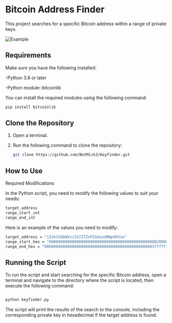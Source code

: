 # Bitcoin Address Finder

This project searches for a specific Bitcoin address within a range of private keys.

![Example](example.gif)


## Requirements

Make sure you have the following installed:

-Python 3.8 or later

-Python module:  bitcoinlib


You can install the required modules using the following command:

```bash
pip install bitcoinlib

```

## Clone the Repository

1. Open a terminal.
2. Run the following command to clone the repository:

    ```bash
    git clone https://github.com/NotMick3/Keyfinder.git
    ```
    
## How to Use

Required Modifications


In the Python script, you need to modify the following values to suit your needs:

```bash
target_address 
range_start_int 
range_end_int
```


Here is an example of the values you need to modify:

```bash
target_address = "13zb1hQbWVsc2S7ZTZnP2G4undNNpdh5so"
range_start_hex = "0000000000000000000000000000000000000000000000020000000000000000"
range_end_hex = "000000000000000000000000000000000000000000000003ffffffffffffffff"
```

## Running the Script

To run the script and start searching for the specific Bitcoin address, open a terminal and navigate to the directory where the script is located, then execute the following command:

```bash

python keyfinder.py
```


The script will print the results of the search to the console, including the corresponding private key in hexadecimal if the target address is found.